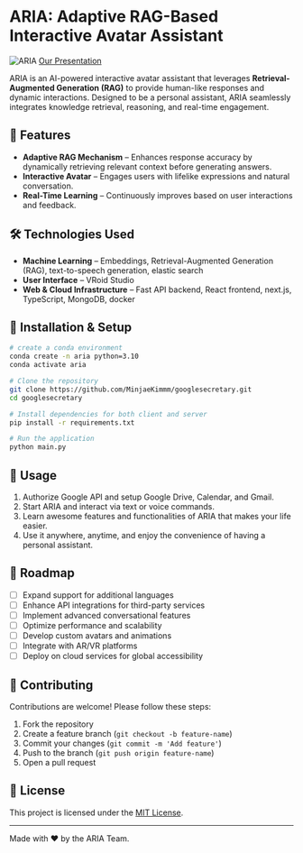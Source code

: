 # ARIA: Adaptive RAG-Based Interactive Avatar Assistant

![ARIA](https://github.com/user-attachments/assets/090a0da1-9fe9-4a3c-a869-5a2eeddcc098)
[Our Presentation](https://github.com/MinjaeKimmm/googlesecretary/blob/main/ARIA_PPT.pdf)

ARIA is an AI-powered interactive avatar assistant that leverages **Retrieval-Augmented Generation (RAG)** to provide human-like responses and dynamic interactions. Designed to be a personal assistant, ARIA seamlessly integrates knowledge retrieval, reasoning, and real-time engagement.

## 🚀 Features

- **Adaptive RAG Mechanism** – Enhances response accuracy by dynamically retrieving relevant context before generating answers.
- **Interactive Avatar** – Engages users with lifelike expressions and natural conversation.
- **Real-Time Learning** – Continuously improves based on user interactions and feedback.

## 🛠️ Technologies Used

- **Machine Learning** – Embeddings, Retrieval-Augmented Generation (RAG), text-to-speech generation, elastic search
- **User Interface** – VRoid Studio
- **Web & Cloud Infrastructure** – Fast API backend, React frontend, next.js, TypeScript, MongoDB, docker

## 🔧 Installation & Setup

```bash
# create a conda environment
conda create -n aria python=3.10
conda activate aria

# Clone the repository
git clone https://github.com/MinjaeKimmm/googlesecretary.git
cd googlesecretary

# Install dependencies for both client and server
pip install -r requirements.txt

# Run the application
python main.py
```

## 📖 Usage
1. Authorize Google API and setup Google Drive, Calendar, and Gmail.
2. Start ARIA and interact via text or voice commands.
3. Learn awesome features and functionalities of ARIA that makes your life easier.
4. Use it anywhere, anytime, and enjoy the convenience of having a personal assistant.

## 📌 Roadmap

- [ ] Expand support for additional languages
- [ ] Enhance API integrations for third-party services
- [ ] Implement advanced conversational features
- [ ] Optimize performance and scalability
- [ ] Develop custom avatars and animations
- [ ] Integrate with AR/VR platforms
- [ ] Deploy on cloud services for global accessibility

## 🤝 Contributing

Contributions are welcome! Please follow these steps:
1. Fork the repository
2. Create a feature branch (`git checkout -b feature-name`)
3. Commit your changes (`git commit -m 'Add feature'`)
4. Push to the branch (`git push origin feature-name`)
5. Open a pull request

## 📜 License

This project is licensed under the [MIT License](LICENSE).

---
Made with ❤️ by the ARIA Team.

